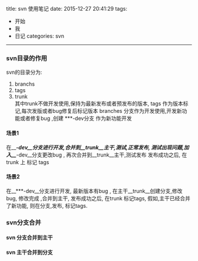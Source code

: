 
title: svn 使用笔记
date: 2015-12-27 20:41:29
tags:
- 开始
- 我
- 日记
categories: svn
---

### svn目录的作用

svn的目录分为:  
1. branchs  
1. tags  
1. trunk  
其中trunk不做开发使用,保持为最新发布或者预发布的版本, 
tags 作为版本标记,每次发版或者bug修复后标记版本 
branches 分支作为开发使用,开发新功能或者修复bug ,创建 ***-dev分支 作为新功能开发
<!-- more -->

#### 场景1
	
在__***-dev__分支进行开发,合并到__trunk__主干,测试,正常发布,
测试出现问题,加入__***-dev__分支更改bug , 再次合并到__trunk__主干,测试发布
发布成功之后, 在trunk 上 标记 tags 

#### 场景2

在__***-dev__分支进行开发, 最新版本有bug , 在主干__trunk__创建分支,修改bug,
修改完成 ,合并到主干,  发布成功之后, 在trunk 标记tags, 假如,主干已经合并了新功能,
则在分支,发布, 标记tags.

### svn分支合并

#### svn 分支合并到主干


#### svn 主干合并到分支




